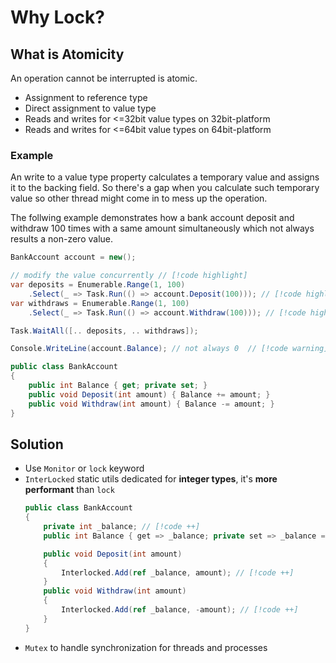 # Why Lock?

## What is Atomicity

An operation cannot be interrupted is atomic.

- Assignment to reference type
- Direct assignment to value type
- Reads and writes for <=32bit value types on 32bit-platform
- Reads and writes for <=64bit value types on 64bit-platform

### Example

An write to a value type property calculates a temporary value and assigns it to the backing field.
So there's a gap when you calculate such temporary value so other thread might come in to mess up the operation.

The follwing example demonstrates how a  bank account deposit and withdraw 100 times with a same amount simultaneously which not always results a non-zero value.

```cs
BankAccount account = new();

// modify the value concurrently // [!code highlight] 
var deposits = Enumerable.Range(1, 100)
    .Select(_ => Task.Run(() => account.Deposit(100))); // [!code highlight] 
var withdraws = Enumerable.Range(1, 100)
    .Select(_ => Task.Run(() => account.Withdraw(100))); // [!code highlight] 

Task.WaitAll([.. deposits, .. withdraws]);

Console.WriteLine(account.Balance); // not always 0  // [!code warning] 

public class BankAccount
{
    public int Balance { get; private set; }
    public void Deposit(int amount) { Balance += amount; }
    public void Withdraw(int amount) { Balance -= amount; }
}
```

## Solution

- Use `Monitor` or `lock` keyword
- `InterLocked` static utils dedicated for **integer types**, it's **more performant** than `lock`
    ```cs
    public class BankAccount
    {
        private int _balance; // [!code ++] 
        public int Balance { get => _balance; private set => _balance = value; }

        public void Deposit(int amount)
        {
            Interlocked.Add(ref _balance, amount); // [!code ++] 
        }
        public void Withdraw(int amount)
        {
            Interlocked.Add(ref _balance, -amount); // [!code ++] 
        }
    }
    ```
- `Mutex` to handle synchronization for threads and processes
